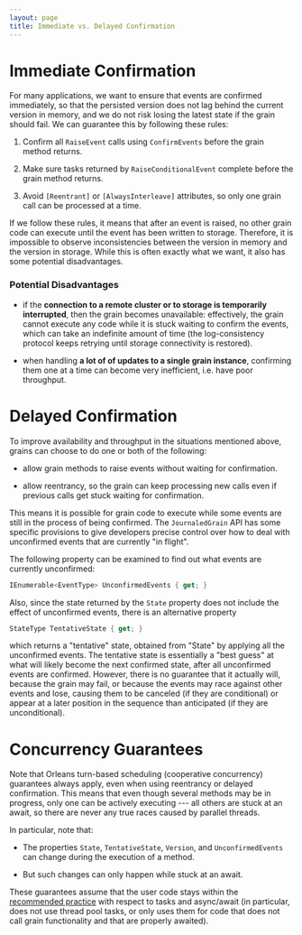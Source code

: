 ```yaml
---
layout: page
title: Immediate vs. Delayed Confirmation
---
```


# Immediate Confirmation

For many applications, we want to ensure that events are confirmed immediately, so that the persisted version does not lag behind the current version in memory, and we do not risk losing the latest state if the grain should fail. We can guarantee this by following these rules:

1. Confirm all `RaiseEvent` calls using `ConfirmEvents` before the grain method returns.

1. Make sure tasks returned by `RaiseConditionalEvent` complete before the grain method returns.

1. Avoid  `[Reentrant]` or `[AlwaysInterleave]` attributes, so only one grain call can be processed at a time.

If we follow these rules, it means that after an event is raised, no other grain code can execute until the event has been written to storage. Therefore, it is impossible to observe inconsistencies between the version in memory and the version in storage. While this is often exactly what we want, it also has some potential disadvantages.


### Potential Disadvantages 

* if the **connection to a remote cluster or to storage is temporarily interrupted**, then the grain becomes unavailable: effectively, the grain cannot execute any code while it is stuck waiting to confirm the events, which can take an indefinite amount of time (the log-consistency protocol keeps retrying until storage connectivity is restored).

* when handling **a lot of of updates to a single grain instance**, confirming them one at a time can become very inefficient, i.e. have poor throughput.


# Delayed Confirmation

To improve availability and throughput in the situations mentioned above, grains can choose to do one or both of the following:

* allow grain methods to raise events without waiting for confirmation. 

* allow reentrancy, so the grain can keep processing new calls even if previous calls get stuck waiting for confirmation.

This means it is possible for grain code to execute while some events are still in the process of being confirmed. The `JournaledGrain` API has some specific provisions to give developers precise control over how to deal with unconfirmed events that are currently "in flight".

The following property can be examined to find out what events are currently unconfirmed:

```csharp
IEnumerable<EventType> UnconfirmedEvents { get; }
```
Also, since the state returned by the `State` property does not include the effect of unconfirmed events, there is an alternative property 

```csharp
StateType TentativeState { get; }
```

which returns a "tentative" state, obtained from "State" by applying all the unconfirmed events. The tentative state is essentially a "best guess" at what will likely become the next confirmed state, after all unconfirmed events are confirmed. However, there is no guarantee that it actually will, because the grain may fail, or because the events may race against other events and lose, causing them to be canceled (if they are conditional) or appear at a later position in the sequence than anticipated (if they are unconditional). 

# Concurrency Guarantees

Note that Orleans turn-based scheduling (cooperative concurrency) guarantees always apply, even when using reentrancy or delayed confirmation. This means that even though several methods may be in progress, only one can be actively executing --- all others are stuck at an await, so there are never any true races caused by parallel threads. 

In particular, note that:

- The properties `State`, `TentativeState`, `Version`, and `UnconfirmedEvents` can change during the execution of a  method.

- But such changes can only happen while stuck at an await.

These guarantees assume that the user code stays within the [recommended practice](~/docs/grains/external_tasks_and_grains.md) with respect to tasks and async/await (in particular, does not use thread pool tasks, or only uses them for code that does not call grain functionality and that are properly awaited).  
